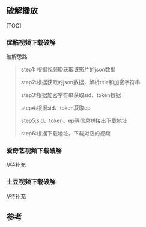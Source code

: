 ## 破解播放

[TOC]

### 优酷视频下载破解

破解思路

> step1: 根据视频ID获取该影片的json数据
>
> step2:根据获取的json数据，解析title和加密字符串
>
> step3:根据加密字符串获取sid、token数据
>
> step4:根据sid、token获取ep
>
> step5:sid、token、ep等信息拼接出下载地址
>
> step6:根据下载地址，下载对应的视频

### 爱奇艺视频下载破解

//待补充

### 土豆视频下载破解

//待补充

## 参考

